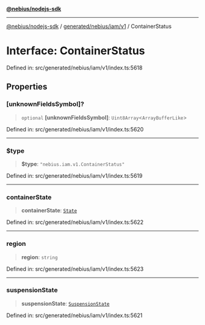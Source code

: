 [**@nebius/nodejs-sdk**](../../../../../README.md)

***

[@nebius/nodejs-sdk](../../../../../README.md) / [generated/nebius/iam/v1](../README.md) / ContainerStatus

# Interface: ContainerStatus

Defined in: src/generated/nebius/iam/v1/index.ts:5618

## Properties

### \[unknownFieldsSymbol\]?

> `optional` **\[unknownFieldsSymbol\]**: `Uint8Array`\<`ArrayBufferLike`\>

Defined in: src/generated/nebius/iam/v1/index.ts:5620

***

### $type

> **$type**: `"nebius.iam.v1.ContainerStatus"`

Defined in: src/generated/nebius/iam/v1/index.ts:5619

***

### containerState

> **containerState**: [`State`](../type-aliases/State.md)

Defined in: src/generated/nebius/iam/v1/index.ts:5622

***

### region

> **region**: `string`

Defined in: src/generated/nebius/iam/v1/index.ts:5623

***

### suspensionState

> **suspensionState**: [`SuspensionState`](../type-aliases/SuspensionState.md)

Defined in: src/generated/nebius/iam/v1/index.ts:5621
